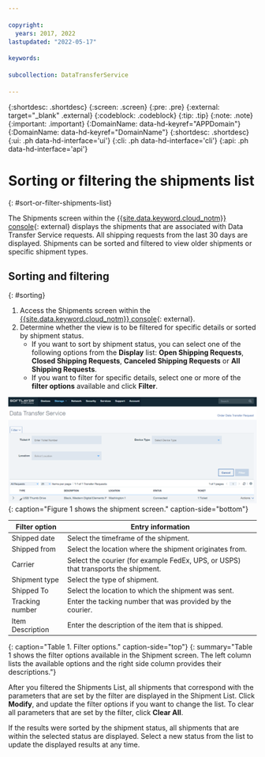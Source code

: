 ```yaml
---

copyright:
  years: 2017, 2022
lastupdated: "2022-05-17"

keywords:

subcollection: DataTransferService

---
```


{:shortdesc: .shortdesc}
{:screen: .screen}
{:pre: .pre}
{:external: target="_blank" .external}
{:codeblock: .codeblock}
{:tip: .tip}
{:note: .note}
{:important: .important}
{:DomainName: data-hd-keyref="APPDomain"}
{:DomainName: data-hd-keyref="DomainName"}
{:shortdesc: .shortdesc}
{:ui: .ph data-hd-interface='ui'}
{:cli: .ph data-hd-interface='cli'}
{:api: .ph data-hd-interface='api'}

# Sorting or filtering the shipments list
{: #sort-or-filter-shipments-list}

The Shipments screen within the [{{site.data.keyword.cloud_notm}} console](https://{DomainName}){: external} displays the shipments that are associated with Data Transfer Service requests. All shipping requests from the last 30 days are displayed. Shipments can be sorted and filtered to view older shipments or specific shipment types.

## Sorting and filtering
{: #sorting}

1. Access the Shipments screen within the [{{site.data.keyword.cloud_notm}} console](https://{DomainName}){: external}.
2. Determine whether the view is to be filtered for specific details or sorted by shipment status.
   - If you want to sort by shipment status, you can select one of the following options from the **Display** list: **Open Shipping Requests**, **Closed Shipping Requests**, **Canceled Shipping Requests** or **All Shipping Requests**.
   - If you want to filter for specific details, select one or more of the **filter options** available and click **Filter**.


![DTS Shipment Screen](/images/DTSShipmentScreen.png){: caption="Figure 1 shows the shipment screen." caption-side="bottom"}

|Filter option|Entry information|
|-------------|-----------------|
|Shipped date|Select the timeframe of the shipment.|
|Shipped from|Select the location where the shipment originates from.|
|Carrier|Select the courier (for example FedEx, UPS, or USPS) that transports the shipment.|
|Shipment type|Select the type of shipment.|
|Shipped To|Select the location to which the shipment was sent.|
|Tracking number|Enter the tacking number that was provided by the courier.|
|Item Description|Enter the description of the item that is shipped.|
{: caption="Table 1. Filter options." caption-side="top"}
{: summary="Table 1 shows the filter options available in the Shipment screen. The left column lists the available options and the right side column provides their descriptions."}


After you filtered the Shipments List, all shipments that correspond with the parameters that are set by the filter are displayed in the Shipment List. Click **Modify**, and update the filter options if you want to change the list. To clear all parameters that are set by the filter, click **Clear All**.

If the results were sorted by the shipment status, all shipments that are within the selected status are displayed. Select a new status from the list to update the displayed results at any time.

